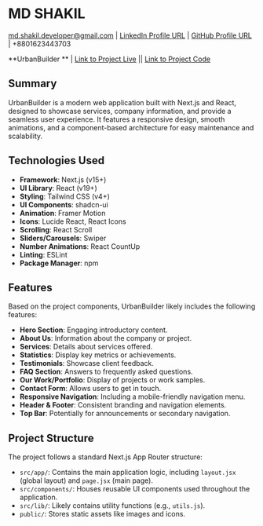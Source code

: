# MD SHAKIL

[md.shakil.developer@gmail.com](mailto:md.shakil.developer@gmail.com) | [LinkedIn Profile URL](https://www.linkedin.com/in/md-shakil-5581281b7/) | [GitHub Profile URL](https://github.com/Tahsan35) | +8801623443703

**UrbanBuilder ** | [Link to Project Live](https://urbanbuilder.vercel.app/) || [Link to Project Code](https://github.com/Tahsan35/urbanbuilder)

## Summary

UrbanBuilder is a modern web application built with Next.js and React, designed to showcase services, company information, and provide a seamless user experience. It features a responsive design, smooth animations, and a component-based architecture for easy maintenance and scalability.

## Technologies Used

- **Framework**: Next.js (v15+)
- **UI Library**: React (v19+)
- **Styling**: Tailwind CSS (v4+)
- **UI Components**: shadcn-ui
- **Animation**: Framer Motion
- **Icons**: Lucide React, React Icons
- **Scrolling**: React Scroll
- **Sliders/Carousels**: Swiper
- **Number Animations**: React CountUp
- **Linting**: ESLint
- **Package Manager**: npm

## Features

Based on the project components, UrbanBuilder likely includes the following features:

- **Hero Section**: Engaging introductory content.
- **About Us**: Information about the company or project.
- **Services**: Details about services offered.
- **Statistics**: Display key metrics or achievements.
- **Testimonials**: Showcase client feedback.
- **FAQ Section**: Answers to frequently asked questions.
- **Our Work/Portfolio**: Display of projects or work samples.
- **Contact Form**: Allows users to get in touch.
- **Responsive Navigation**: Including a mobile-friendly navigation menu.
- **Header & Footer**: Consistent branding and navigation elements.
- **Top Bar**: Potentially for announcements or secondary navigation.

## Project Structure

The project follows a standard Next.js App Router structure:

- `src/app/`: Contains the main application logic, including `layout.jsx` (global layout) and `page.jsx` (main page).
- `src/components/`: Houses reusable UI components used throughout the application.
- `src/lib/`: Likely contains utility functions (e.g., `utils.js`).
- `public/`: Stores static assets like images and icons.
